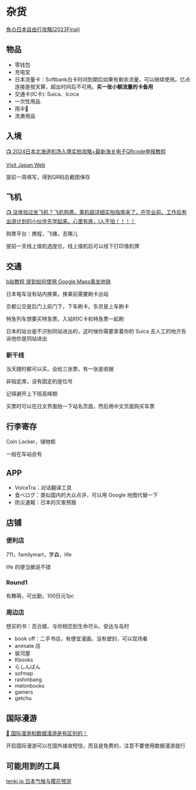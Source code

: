 # 杂货

[魚の日本自由行攻略(2023Final)](https://blog.sakanano.moe/posts/2024_japan_travel_with_myself)

## 物品

- 零钱包
- 充电宝
- 日本流量卡：Softbank白卡时间到期后如果有剩余流量，可以继续使用。亿点连接是按天算，超出时间后不可用。**买一张小额流量的卡备用**
- 交通卡(IC卡): Suica、Icoca
- 一次性用品
- 雨伞🌂
- 洗漱用品

## 入境

[📺 2024日本北海道机场入境实拍攻略+最新海关电子QRcode申报教程](https://www.bilibili.com/video/BV1Hx4y1Q7td)

[Visit Japan Web](https://www.vjw.digital.go.jp)

提前一周填写，得到QR码后截图保存

## 飞机

[📺 没体验过坐飞机？飞机购票、乘机超详细实拍指南来了，在毕业前、工作后有出游计划的小伙伴先学起来。心里有底，I人不怕！！！！](https://www.bilibili.com/video/BV1BfxCekEE2)

购票平台：携程，飞猪，去哪儿

提前一天线上值机选座位，线上值机后可以线下打印值机牌

## 交通

[b站教程 提到如何使用 Google Maps乘坐地铁](https://www.bilibili.com/video/BV1xT4y1N7vq)

日本电车没有站内换乘，换乘前需要刷卡出站

京都公交是后门上前门下，下车刷卡。东京是上车刷卡

特急列车想要买特急票，入站时IC卡和特急票一起刷

日本的站台是不识别同站进出的，这时候你需要拿着你的 Suica 去人工的地方告诉他你是同站进出

### 新干线

当天随时都可以买。会给三张票，有一张是收据

非指定席，没有固定的座位号

记得避开上下班高峰期

买票时可以在日文界面拍一下站名页面，然后用中文页面购买车票

## 行李寄存

Coin Locker，储物柜

一般在车站会有

## APP

- VoiceTra：对话翻译工具
- 食べログ：类似国内的大众点评，可以用 Google 地图代替一下
- 防災速報：日本的灾害预报

## 店铺

### 便利店

711，familymart，罗森，life

life 的便当据说不错

### Round1

有舞萌，可出勤，100日元1pc

### 周边店

想买的书：百合姬、与你相恋到生命尽头、安达与岛村

- book off：二手书店，有便宜漫画，没有塑封，可以现场看
- animate 店
- 骏河屋
- Kbooks
- らしんばん
- sofmap
- rashinbang
- melonbooks
- gamers
- getchu

## 国际漫游

[📜 国际漫游和数据漫游是有区别的！](https://www.xiaohongshu.com/explore/67287a5e000000001b02f5dd?xsec_token=ABMP8UwkwuX6x0WIiCxDnjasVFfH657LRTSaJTvMcLxyo=&xsec_source=pc_collect)

开启国际漫游可以在国外接收短信，而且是免费的，注意不要使用数据漫游就行

## 可能用到的工具

[tenki.jp 日本气候与樱花预测](https://tenki.jp/)
